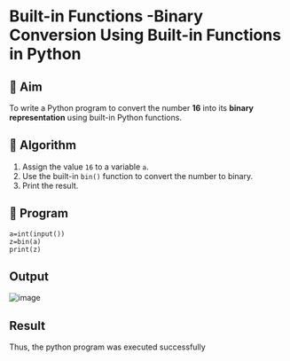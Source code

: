 # Built-in Functions -Binary Conversion Using Built-in Functions in Python

## 🎯 Aim
To write a Python program to convert the number **16** into its **binary representation** using built-in Python functions.

## 🧠 Algorithm
1. Assign the value `16` to a variable `a`.
2. Use the built-in `bin()` function to convert the number to binary.
3. Print the result.

## 🧾 Program
```
a=int(input())
z=bin(a)
print(z)
```

## Output

![image](https://github.com/user-attachments/assets/2c4213fa-5482-49f6-8d2e-43964d53d46b)


## Result
Thus, the python program was executed successfully
